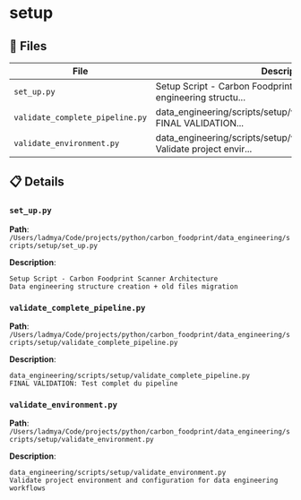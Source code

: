 # setup

## 📁 Files

| File | Description |
|------|-------------|
| `set_up.py` | Setup Script - Carbon Foodprint Scanner Architecture Data engineering structu... |
| `validate_complete_pipeline.py` | data_engineering/scripts/setup/validate_complete_pipeline.py FINAL VALIDATION... |
| `validate_environment.py` | data_engineering/scripts/setup/validate_environment.py Validate project envir... |

## 📋 Details

### `set_up.py`

**Path**: `/Users/ladmya/Code/projects/python/carbon_foodprint/data_engineering/scripts/setup/set_up.py`

**Description**:
```
Setup Script - Carbon Foodprint Scanner Architecture
Data engineering structure creation + old files migration
```

### `validate_complete_pipeline.py`

**Path**: `/Users/ladmya/Code/projects/python/carbon_foodprint/data_engineering/scripts/setup/validate_complete_pipeline.py`

**Description**:
```
data_engineering/scripts/setup/validate_complete_pipeline.py
FINAL VALIDATION: Test complet du pipeline
```

### `validate_environment.py`

**Path**: `/Users/ladmya/Code/projects/python/carbon_foodprint/data_engineering/scripts/setup/validate_environment.py`

**Description**:
```
data_engineering/scripts/setup/validate_environment.py
Validate project environment and configuration for data engineering workflows
```

